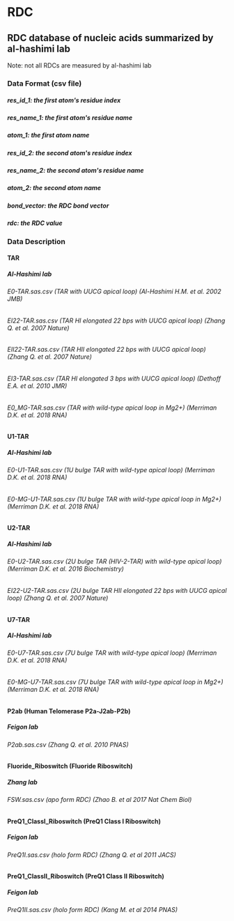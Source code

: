# RDC

## RDC database of nucleic acids summarized by al-hashimi lab
Note: not all RDCs are measured by al-hashimi lab

### Data Format (csv file)
##### res_id_1: the first atom's residue index
##### res_name_1: the first atom's residue name
##### atom_1: the first atom name
##### res_id_2: the second atom's residue index
##### res_name_2: the second atom's residue name
##### atom_2: the second atom name
##### bond_vector: the RDC bond vector
##### rdc: the RDC value

### Data Description
#### TAR
##### Al-Hashimi lab
###### E0-TAR.sas.csv (TAR with UUCG apical loop) (Al-Hashimi H.M. et al. 2002 JMB)
###### EI22-TAR.sas.csv (TAR HI elongated 22 bps with UUCG apical loop) (Zhang Q. et al. 2007 Nature)
###### EII22-TAR.sas.csv (TAR HII elongated 22 bps with UUCG apical loop) (Zhang Q. et al. 2007 Nature)
###### EI3-TAR.sas.csv (TAR HI elongated 3 bps with UUCG apical loop) (Dethoff E.A. et al. 2010 JMR)
###### E0_MG-TAR.sas.csv (TAR with wild-type apical loop in Mg2+) (Merriman D.K. et al. 2018 RNA) 

#### U1-TAR
##### Al-Hashimi lab
###### E0-U1-TAR.sas.csv (1U bulge TAR with wild-type apical loop) (Merriman D.K. et al. 2018 RNA)
###### E0-MG-U1-TAR.sas.csv (1U bulge TAR with wild-type apical loop in Mg2+) (Merriman D.K. et al. 2018 RNA)

#### U2-TAR
##### Al-Hashimi lab
###### E0-U2-TAR.sas.csv (2U bulge TAR (HIV-2-TAR) with wild-type apical loop) (Merriman D.K. et al. 2016 Biochemistry)
###### EI22-U2-TAR.sas.csv (2U bulge TAR HII elongated 22 bps with UUCG apical loop) (Zhang Q. et al. 2007 Nature)

#### U7-TAR
##### Al-Hashimi lab
###### E0-U7-TAR.sas.csv (7U bulge TAR with wild-type apical loop) (Merriman D.K. et al. 2018 RNA)
###### E0-MG-U7-TAR.sas.csv (7U bulge TAR with wild-type apical loop in Mg2+) (Merriman D.K. et al. 2018 RNA)

#### P2ab (Human Telomerase P2a-J2ab-P2b)
##### Feigon lab
###### P2ab.sas.csv (Zhang Q. et al. 2010 PNAS)

#### Fluoride_Riboswitch (Fluoride Riboswitch)
##### Zhang lab
###### FSW.sas.csv (apo form RDC) (Zhao B. et al 2017 Nat Chem Biol)

#### PreQ1_ClassI_Riboswitch (PreQ1 Class I Riboswitch)
##### Feigon lab
###### PreQ1I.sas.csv (holo form RDC) (Zhang Q. et al 2011 JACS)

#### PreQ1_ClassII_Riboswitch (PreQ1 Class II Riboswitch)
##### Feigon lab
###### PreQ1II.sas.csv (holo form RDC) (Kang M. et al 2014 PNAS)


